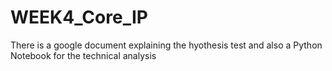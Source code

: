 # WEEK4_Core_IP

There is a google document explaining the hyothesis test and also a Python Notebook for the technical analysis
